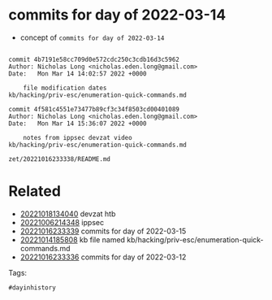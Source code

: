 # commits for day of 2022-03-14

- concept of `commits for day of 2022-03-14`

```

commit 4b7191e58cc709d0e572cdc250c3cdb16d3c5962
Author: Nicholas Long <nicholas.eden.long@gmail.com>
Date:   Mon Mar 14 14:02:57 2022 +0000

    file modification dates
kb/hacking/priv-esc/enumeration-quick-commands.md

commit 4f581c4551e73477b89cf3c34f8503cd00401089
Author: Nicholas Long <nicholas.eden.long@gmail.com>
Date:   Mon Mar 14 15:36:07 2022 +0000

    notes from ippsec devzat video
kb/hacking/priv-esc/enumeration-quick-commands.md
```

` zet/20221016233338/README.md `

# Related

- [20221018134040](/zet/20221018134040/README.md) devzat htb
- [20221006214348](/zet/20221006214348/README.md) ippsec
- [20221016233339](/zet/20221016233339/README.md) commits for day of 2022-03-15
- [20221014185808](/zet/20221014185808/README.md) kb file named kb/hacking/priv-esc/enumeration-quick-commands.md
- [20221016233336](/zet/20221016233336/README.md) commits for day of 2022-03-12

Tags:

    #dayinhistory
